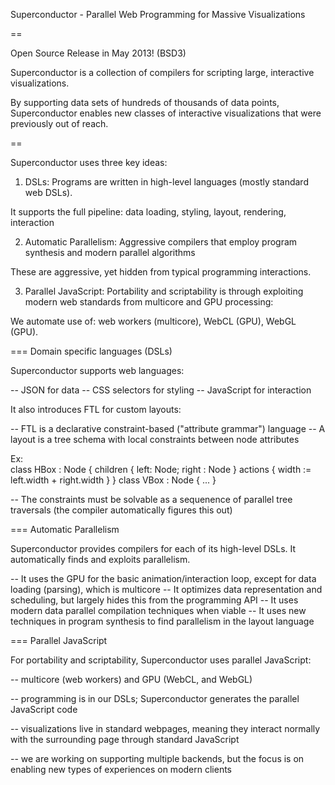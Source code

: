 Superconductor - Parallel Web Programming for Massive Visualizations

==

Open Source Release in May 2013! (BSD3)

Superconductor is a collection of compilers for scripting large, interactive visualizations. 

By supporting data sets of hundreds of thousands of data points, Superconductor enables new classes of interactive visualizations that were previously out of reach.

== 

Superconductor uses three key ideas:

1. DSLs: Programs are written in high-level languages (mostly standard web DSLs). 
  
  It supports the full pipeline: data loading, styling, layout, rendering, interaction

2. Automatic Parallelism: Aggressive compilers that employ program synthesis and modern parallel algorithms

  These are aggressive, yet hidden from typical programming interactions.

3. Parallel JavaScript: Portability and scriptability is through exploiting modern web standards from multicore and GPU processing:

  We automate use of: web workers (multicore), WebCL (GPU), WebGL (GPU). 


=== Domain specific languages (DSLs)

Superconductor supports web languages:

  -- JSON for data
  -- CSS selectors for styling
  -- JavaScript for interaction

It also introduces FTL for custom layouts:

  -- FTL is a declarative constraint-based ("attribute grammar") language
  -- A layout is a tree schema with local constraints between node attributes
  
  Ex:   
    class HBox : Node { 
      children { left: Node; right : Node }
      actions {
        width := left.width + right.width
      }
    }
    class VBox : Node { ... }
  
  -- The constraints must be solvable as a sequenence of parallel tree traversals (the compiler automatically figures this out)


=== Automatic Parallelism

Superconductor provides compilers for each of its high-level DSLs. It automatically finds and exploits parallelism.

-- It uses the GPU for the basic animation/interaction loop, except for data loading (parsing), which is multicore
-- It optimizes data representation and scheduling, but largely hides this from the programming API
-- It uses modern data parallel compilation techniques when viable
-- It uses new techniques in program synthesis to find parallelism in the layout language

=== Parallel JavaScript

For portability and scriptability, Superconductor uses parallel JavaScript: 

 -- multicore (web workers) and GPU (WebCL, and WebGL)

 -- programming is in our DSLs; Superconductor generates the parallel JavaScript code
 
 -- visualizations live in standard webpages, meaning they interact normally with the surrounding page through standard JavaScript

 -- we are working on supporting multiple backends, but the focus is on enabling new types of experiences on modern clients

